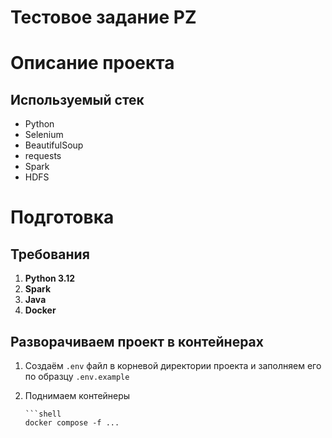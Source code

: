 # Тестовое задание PZ

# Описание проекта

## Используемый стек

- Python
- Selenium
- BeautifulSoup
- requests
- Spark
- HDFS


# Подготовка

## Требования

1. **Python 3.12**
2. **Spark**
3. **Java**
4. **Docker**


## Разворачиваем проект в контейнерах
1. Создаём `.env` файл в корневой директории проекта и заполняем его по
образцу `.env.example`

2. Поднимаем контейнеры

   ```
   ```shell
   docker compose -f ...
   ```


